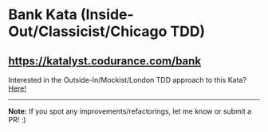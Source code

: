 # Bank Kata (Inside-Out/Classicist/Chicago TDD)
## https://katalyst.codurance.com/bank

Interested in the Outside-In/Mockist/London TDD approach to this Kata? [Here!](https://github.com/karam94/BankKataOutsideIn)

---

**Note:** If you spot any improvements/refactorings, let me know or submit a PR! :)
